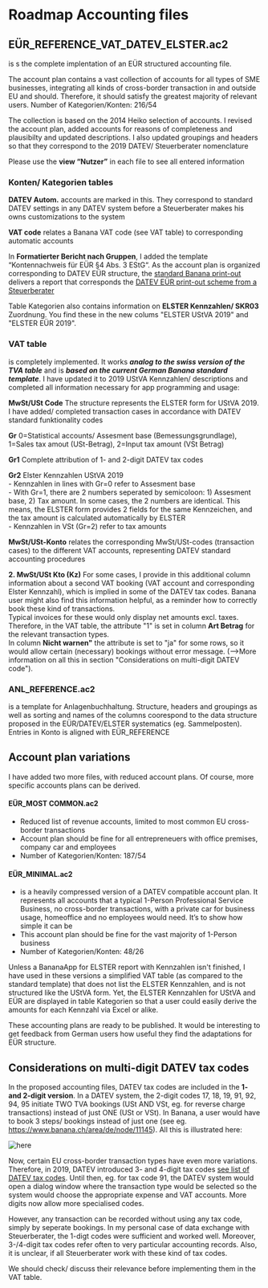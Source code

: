 # Roadmap Accounting files

## EÜR_REFERENCE_VAT_DATEV_ELSTER.ac2
is s the complete implentation of an EÜR structured accounting file.

The account plan contains a vast collection of accounts for all types of SME businesses, integrating all kinds of cross-border transaction in and outside EU and should. Therefore, it should satisfy the greatest majority of relevant users. Number of Kategorien/Konten: 216/54  

The collection is based on the 2014 Heiko selection of accounts. I revised the account plan, added accounts for reasons of completeness and plausibilty and updated descriptions. I also updated groupings and headers so that they correspond to the 2019 DATEV/ Steuerberater nomenclature
 
Please use the **view “Nutzer”** in each file to see all entered information

### Konten/ Kategorien tables
**DATEV Autom.** accounts are marked in this. They correspond to standard DATEV settings in any DATEV system before a Steuerberater makes his owns customizations to the system

**VAT code** relates a Banana VAT code (see VAT table) to corresponding automatic accounts  

In **Formatierter Bericht nach Gruppen**, I added the template “Kontennachweis für EÜR §4 Abs. 3 EStG“. As the account plan is organized corresponding to DATEV EÜR structure, the [standard Banana print-out](https://github.com/RobertUlb/Germany/blob/patch-1/E%C3%9CRDossier/1_Accounting%20File%20E%C3%9CR%20and%20Anlagenspiegel/E%C3%9CR%20Printout%20from%20Banana.pdf "Example") delivers a report that corresponds the [DATEV EÜR print-out scheme from a Steuerberater](https://github.com/RobertUlb/Germany/blob/patch-1/E%C3%9CRDossier/1_Accounting%20File%20E%C3%9CR%20and%20Anlagenspiegel/DATEV%20E%C3%9CR%20Examples/E%C3%9CR%20DATEV%20Beispiel%20StB%20Heiko%20Primas.pdf "Example Heiko Primas")

Table Kategorien also contains information on **ELSTER Kennzahlen/ SKR03** Zuordnung. You find these in the new colums "ELSTER UStVA 2019" and "ELSTER EÜR 2019".

### VAT table
is completely implemented. It works ***analog to the swiss version of the TVA table*** and is ***based on the current German Banana standard template***. I have updated it to 2019 UStVA Kennzahlen/ descriptions and completed all information necessary for app programming and usage:

**MwSt/USt Code** The structure represents the ELSTER form for UStVA 2019. I have added/ completed transaction cases in accordance with DATEV standard funktionality codes

**Gr** 0=Statistical accounts/ Assesment base (Bemessungsgrundlage), 1=Sales tax amout (USt-Betrag), 2=Input tax amount (VSt Betrag)

**Gr1** Complete attribution of 1- and 2-digit DATEV tax codes

 **Gr2** Elster Kennzahlen UStVA 2019  
    - Kennzahlen in lines with Gr=0 refer to Assesment base   
    - With Gr=1, there are 2 numbers seperated by semicoloon: 1) Assesment base, 2) Tax amount. In some cases, the 2 numbers are identical. This means, the ELSTER form provides 2 fields for the same Kennzeichen, and the tax amount is calculated automatically by ELSTER    
    - Kennzahlen in VSt (Gr=2) refer to tax amounts   
    
**MwSt/USt-Konto** relates the corresponding MwSt/USt-codes (transaction cases) to the different VAT accounts, representing DATEV standard accounting procedures

**2. MwSt/USt Kto (Kz)** For some cases, I provide in this additional column information about a second VAT booking (VAT account and corresponding Elster Kennzahl), which is implied in some of the DATEV tax codes. Banana user might also find this information helpful, as a reminder how to correctly book these kind of transactions.   
Typical invoices for these would only display net amounts excl. taxes. Therefore, in the VAT table, the attribute "1" is set in column **Art Betrag** for the relevant transaction types.   
In column **Nicht warnen"** the attribute is set to "ja" for some rows, so it would allow certain (necessary) bookings without error message. (-->More information on all this in section "Considerations on multi-digit DATEV code").

### ANL_REFERENCE.ac2
is a template for Anlagenbuchhaltung. Structure, headers and groupings as well as sorting and names of the columns coorespond to the data structure proposed in the EÜR/DATEV/ELSTER systematics (eg. Sammelposten). Entries in Konto is aligned with EÜR_REFERENCE


## Account plan variations
I have added two more files, with reduced account plans. Of course, more specific accounts plans can be derived.

#### EÜR_MOST COMMON.ac2
* Reduced list of revenue accounts, limited to most common EU cross-border transactions
* Account plan should be fine for all entrepreneuers with office premises, company car and employees
* Number of Kategorien/Konten: 187/54

#### EÜR_MINIMAL.ac2
* is a heavily compressed version of a DATEV compatible account plan. It represents all accounts that a typical 1-Person Professional Service Business, no cross-border transactions, with a private car for business usage, homeoffice and no employees would need. It’s to show how simple it can be
* This account plan should be fine for the vast majority of 1-Person business
* Number of Kategorien/Konten: 48/26

Unless a BananaApp for ELSTER report with Kennzahlen isn't finished, I have used in these versions a simplified VAT table (as compared to the standard template) that does not list the ELSTER Kennzahlen, and is not structured like the UStVA form. Yet, the ELSTER Kennzahlen for UStVA and EÜR are displayed in table Kategorien so that a user could easily derive the amounts for each Kennzahl via Excel or alike.

These accounting plans are ready to be published. It would be interesting to get feedback from German users how useful they find the adaptations for EÜR structure.


## Considerations on multi-digit DATEV tax codes

In the proposed accounting files, DATEV tax codes are included in the **1- and 2-digit version**. In a DATEV system, the 2-digit codes 17, 18, 19, 91, 92, 94, 95 initiate TWO TVA bookings (USt AND VSt, eg. for reverse charge transactions) instead of just ONE (USt or VSt). In Banana, a user would have to book 3 steps/ bookings instead of just one (see eg. https://www.banana.ch/area/de/node/11145). All this is illustrated here:

![here](https://github.com/RobertUlb/Germany/blob/patch-1/E%C3%9CRDossier/1_Accounting%20File%20E%C3%9CR%20and%20Anlagenspiegel/DATEV%20SKR03%20Kontenpl%C3%A4ne/1_2_digit%20tax%20code%20comparison.png "table")                       

Now, certain EU cross-border transaction types have even more variations. Therefore, in 2019, DATEV introduced 3- and 4-digit tax codes  [see list of DATEV tax codes](https://github.com/RobertUlb/Germany/blob/patch-1/E%C3%9CRDossier/1_Accounting%20File%20E%C3%9CR%20and%20Anlagenspiegel/DATEV%20SKR03%20Kontenpl%C3%A4ne/Steuerschl%C3%BCsseltabelle%20f%C3%BCr%20die%20Regelbesteuerung%202019.pdf "DATEV Steuerschlüssel"). Until then, eg. for tax code 91, the DATEV system would open a dialog window where the transaction type would be selected so the system would choose the appropriate expense and VAT accounts. More digits now allow more specialised codes.

However, any transaction can be recorded without using any tax code, simply by seperate bookings. In my personal case of data exchange with Steuerberater, the 1-digt codes were sufficient and worked well. Moreover, 3-/4-digit tax codes refer often to very particular accounting records. Also, it is unclear, if all Steuerberater work with these kind of tax codes. 

We should check/ discuss their relevance before implementing them in the VAT table.


